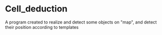 # Cell_deduction
A program created to realize and detect some objects on "map", and detect their position according to templates
